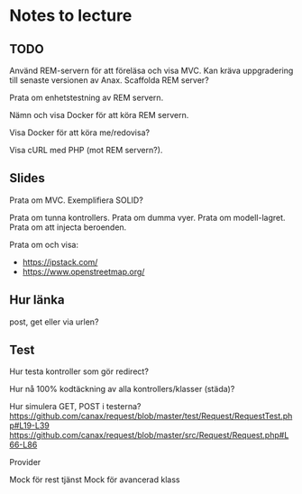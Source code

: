 Notes to lecture
========================



TODO
------------------

Använd REM-servern för att föreläsa och visa MVC.
Kan kräva uppgradering till senaste versionen av Anax.
Scaffolda REM server?

Prata om enhetstestning av REM servern.

Nämn och visa Docker för att köra REM servern.

Visa Docker för att köra me/redovisa?

Visa cURL med PHP (mot REM servern?).



Slides
----------------------

Prata om MVC.
Exemplifiera SOLID?

Prata om tunna kontrollers.
Prata om dumma vyer.
Prata om modell-lagret.
Prata om att injecta beroenden.

Prata om och visa:
 
* https://ipstack.com/
* https://www.openstreetmap.org/



Hur länka
----------------------

post, get eller via urlen?



Test
----------------------

Hur testa kontroller som gör redirect?

Hur nå 100% kodtäckning av alla kontrollers/klasser (städa)?

Hur simulera GET, POST i testerna?
https://github.com/canax/request/blob/master/test/Request/RequestTest.php#L19-L39
https://github.com/canax/request/blob/master/src/Request/Request.php#L66-L86

Provider

Mock för rest tjänst
Mock för avancerad klass
